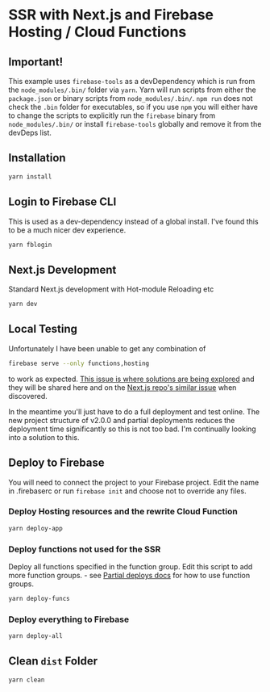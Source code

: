 # SSR with Next.js and Firebase Hosting / Cloud Functions

## Important!

This example uses `firebase-tools` as a devDependency which is run from the `node_modules/.bin/` folder via `yarn`. Yarn will run scripts from either the `package.json` or binary scripts from `node_modules/.bin/`. `npm run` does not check the `.bin` folder for executables, so if you use `npm` you will either have to change the scripts to explicitly run the `firebase` binary from `node_modules/.bin/` or install `firebase-tools` globally and remove it from the devDeps list.

## Installation

```bash
yarn install
```

## Login to Firebase CLI

This is used as a dev-dependency instead of a global install. I've found this to be a much nicer dev experience.

```bash
yarn fblogin
```

## Next.js Development

Standard Next.js development with Hot-module Reloading etc

```bash
yarn dev
```

## Local Testing

Unfortunately I have been unable to get any combination of

```bash
firebase serve --only functions,hosting
```

to work as expected. [This issue is where solutions are being explored](https://github.com/firebase/firebase-tools/issues/535) and they will be shared here and on the [Next.js repo's similar issue](https://github.com/zeit/next.js/issues/3167) when discovered.

In the meantime you'll just have to do a full deployment and test online. The new project structure of v2.0.0 and partial deployments reduces the deployment time significantly so this is not too bad. I'm continually looking into a solution to this.

## Deploy to Firebase

You will need to connect the project to your Firebase project. Edit the name in .firebaserc or run `firebase init` and choose not to override any files.

### Deploy Hosting resources and the rewrite Cloud Function

```bash
yarn deploy-app
```

### Deploy functions not used for the SSR

Deploy all functions specified in the function group. Edit this script to add more function groups. - see [Partial deploys docs](https://firebase.google.com/docs/cli/#partial_deploys) for how to use function groups.

```bash
yarn deploy-funcs
```

### Deploy everything to Firebase

```bash
yarn deploy-all
```

## Clean `dist` Folder

```bash
yarn clean
```
